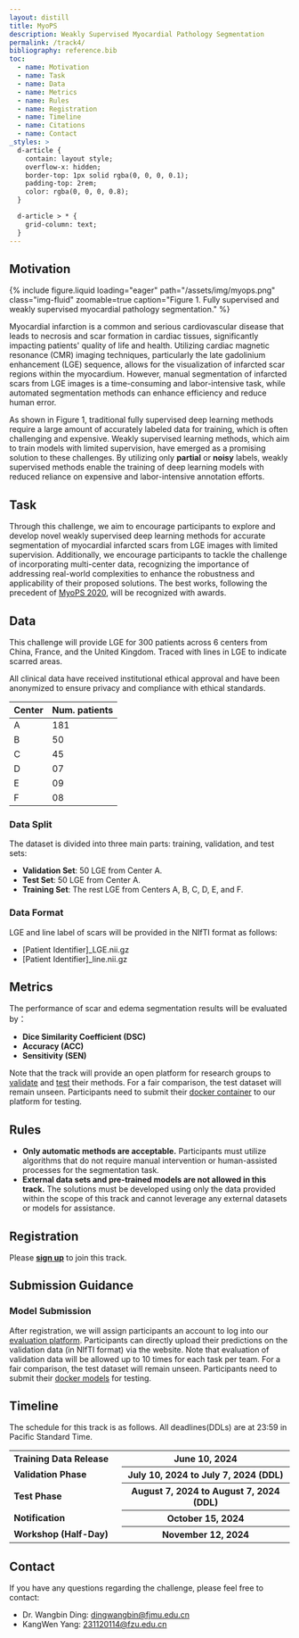 ```yaml
---
layout: distill
title: MyoPS
description: Weakly Supervised Myocardial Pathology Segmentation
permalink: /track4/
bibliography: reference.bib
toc:
  - name: Motivation
  - name: Task
  - name: Data 
  - name: Metrics
  - name: Rules
  - name: Registration
  - name: Timeline
  - name: Citations
  - name: Contact
_styles: >
  d-article {
    contain: layout style;
    overflow-x: hidden;
    border-top: 1px solid rgba(0, 0, 0, 0.1);
    padding-top: 2rem;
    color: rgba(0, 0, 0, 0.8);
  }

  d-article > * {
    grid-column: text;
  }
---
```


## Motivation
{% include figure.liquid loading="eager" path="/assets/img/myops.png" class="img-fluid" zoomable=true caption="Figure 1. Fully supervised and weakly supervised myocardial pathology segmentation." %}


Myocardial infarction is a common and serious cardiovascular disease that leads to necrosis and scar formation in cardiac tissues, significantly impacting patients' quality of life and health. Utilizing cardiac magnetic resonance (CMR) imaging techniques, particularly the late gadolinium enhancement (LGE) sequence, allows for the visualization of infarcted scar regions within the myocardium. However, manual segmentation of infarcted scars from LGE images is a time-consuming and labor-intensive task, while automated segmentation methods can enhance efficiency and reduce human error. 

As shown in Figure 1, traditional fully supervised deep learning methods require a large amount of accurately labeled data for training, which is often challenging and expensive. Weakly supervised learning methods, which aim to train models with limited supervision, have emerged as a promising solution to these challenges. By utilizing only **partial** or **noisy** labels, weakly supervised methods enable the training of deep learning models with reduced reliance on expensive and labor-intensive annotation efforts. 



<!-- 
Myocardial infarction (MI) is a major cause of mortality and disability worldwide. Assessment of myocardial viability is essential in the diagnosis and treatment management of MI patients <d-cite key="myops1"></d-cite>. Multi-sequence cardiac magnetic resonance (MS-CMR) images can provide valuable myocardial pathology information, which is important for the diagnosis and treatment management of patients. As shown in Figure 1 (A), balanced steady-state free precession (bSSFP) cine sequences present clear anatomical boundaries, while late gadolinium enhancement (LGE) and T2-weighted (T2) CMR sequences visualize myocardial scar and edema of MI, respectively.
-->
## Task

Through this challenge, we aim to encourage participants to explore and develop novel weakly supervised deep learning methods for accurate segmentation of myocardial infarcted scars from LGE images with limited supervision. Additionally, we encourage participants to tackle the challenge of incorporating multi-center data, recognizing the importance of addressing real-world complexities to enhance the robustness and applicability of their proposed solutions. The best works, following the precedent of [MyoPS 2020](https://zmiclab.github.io/zxh/0/myops20/), will be recognized with awards.

<!-- 
The target of this track is to segment myocardial pathology regions, specifically scar and edema, from multi-sequence CMR data. This track seeks innovative solutions to address MyoPS using real-world multi-sequence CMR data. We encourage participants to overcome challenges such as the inclusion of multi-center data, missing sequences for some centers <d-cite key="myops2"></d-cite>, and misalignments in multi-sequence CMRs <d-cite key="myops3"></d-cite>, as illustrated in Figure 1 (B).-->

 <!--Works are evaluated based on several key criteria: **Test Results**, **Novelty of Methodologies** and **Quality of the Manuscript**.-->

<!-- The selected papers will be published in our proceedings [see previous proceedings](https://link.springer.com/book/10.1007/978-3-030-65651-5).-->

<!-- 
Topics may cover (not exclusively):
- Myocardial Pathology Segmentation
- Cardiac Anatomy Segmentation
- Multi-Sequence Image Registration
-->

## Data

This challenge will provide LGE for 300 patients across 6 centers from China, France, and the United Kingdom. Traced with lines in LGE to indicate scarred areas.



All clinical data have received institutional ethical approval and have been anonymized to ensure privacy and compliance with ethical standards. 


<table class="table table-sm table-hover border-bottom">
  <thead>
    <tr>
      <th scope="col">Center</th>
      <th scope="col">Num. patients</th>
    </tr>
  </thead>
  <tbody>
    <tr>
      <td>A</td>
      <td>181</td>
    </tr>
    <tr>
      <td>B</td>
      <td>50</td>
    </tr>
    <tr>
      <td>C</td>
      <td>45</td>
    </tr>
    <tr>
      <td>D</td>
      <td>07</td>
    </tr>
    <tr>
      <td>E</td>
      <td>09</td>
    </tr>
    <tr>
      <td>F</td>
      <td>08</td>
    </tr>
  </tbody>
</table>

### Data Split

The dataset is divided into three main parts: training, validation, and test sets:

- **Validation Set**: 50 LGE from Center A.
- **Test Set**: 50 LGE from Center A.
- **Training Set**: The rest LGE from Centers A, B, C, D, E, and F.



### Data Format
LGE and line label of scars will be provided in the NIfTI format as follows:
- [Patient Identifier]_LGE.nii.gz
- [Patient Identifier]_line.nii.gz


## Metrics

The performance of scar and edema segmentation results will be evaluated by：
- **Dice Similarity Coefficient (DSC)**
- **Accuracy (ACC)**
- **Sensitivity (SEN)**

Note that the track will provide an open platform for research groups to [validate](http://zmic.org.cn/) and [test](http://zmic.org.cn/) their methods. For a fair comparison, the test dataset will remain unseen. Participants need to submit their [docker container](http://zmic.org.cn/) to our platform for testing.

<!-- 
### Ranking

The best work, following the precedent of [MyoPS 2020](https://zmiclab.github.io/zxh/0/myops20/), will be recognized with awards. A work is assessed based on several key criteria:**Test Results**, **Ggeneralizability of Methodologies** and **Quality of the Manuscript**.

- **Test Results**: The performance of the methods as demonstrated by the test outcomes.
- **Novelty of Methodologies**: The originality and **generalizability** in the proposed methods.
- **Quality of the Manuscript**: The clarity, organization, and correctness of the written submission. The selected papers will be published in our proceedings [see previous proceedings](https://link.springer.com/book/10.1007/978-3-030-65651-5). 
- **Presentation of Their Paper**: The effectiveness of the oral or poster presentation in conveying the work.

-->

## Rules
- **Only automatic methods are acceptable.** Participants must utilize algorithms that do not require manual intervention or human-assisted processes for the segmentation task.
- **External data sets and pre-trained models are not allowed in this track.** The solutions must be developed using only the data provided within the scope of this track and cannot leverage any external datasets or models for assistance.


## Registration
Please [**sign up**](http://zmic.org.cn/acait_2024/weak_myops/) to join this track.

## Submission Guidance

### Model Submission
After registration, we will assign participants an account to log into our [evaluation platform](http://zmic.org.cn/). Participants can directly upload their predictions on the validation data (in NIfTI format) via the website. Note that evaluation of validation data will be allowed up to 10 times for each task per team. For a fair comparison, the test dataset will remain unseen. Participants need to submit their [docker models](http://zmic.org.cn/) for testing.



## Timeline
The schedule for this track is as follows. All deadlines(DDLs) are at 23:59 in Pacific Standard Time.

<table class="table table-sm table-hover border-bottom">
    <tr>
    <td class="text-left"><strong>Training Data Release</strong></td>
    <th scope="row" style="width: 60%" class="text-right">June 10, 2024</th>
    </tr>
    <tr>
    <td class="text-left"><strong>Validation Phase</strong></td>
    <th scope="row" style="width: 60%" class="text-right">July 10, 2024 to July 7, 2024 (DDL)</th>
    </tr>
    <tr>
    <td class="text-left"><strong>Test Phase</strong></td>
    <th scope="row" style="width: 60%" class="text-right">August 7, 2024 to August 7, 2024 (DDL)</th>
    </tr>
    <tr>
    <td class="text-left"><strong>Notification</strong></td>
    <th scope="row" style="width: 60%" class="text-right">October 15, 2024</th>
    </tr>
    <tr>
    <td class="text-left"><strong>Workshop (Half-Day)</strong></td>
    <th scope="row" style="width: 60%" class="text-right">November 12, 2024</th>
    </tr>
</table>




## Contact

If you have any questions regarding the challenge, please feel free to contact:

- Dr. Wangbin Ding: [dingwangbin@fjmu.edu.cn](mailto:dingwangbin@fjmu.edu.cn)
- KangWen Yang: [231120114@fzu.edu.cn](mailto:231120114@fzu.edu.cn)


